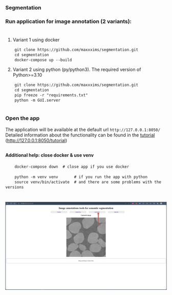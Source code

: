 ### Segmentation
### Run application for image annotation (2 variants):
#
   1) Variant 1 using docker
```
    git clone https://github.com/maxxxims/segmentation.git
    cd segmentation
    docker-compose up --build
```
2) Variant 2 using python (py/python3). The required version of Python>=3.10
```
    git clone https://github.com/maxxxims/segmentation.git
    cd segmentation
    pip freeze -r "requirements.txt"
    python -m GUI.server
```
#
### Open the app

The application will be available at the default url 
`http://127.0.0.1:8050/ `<br> Detailed information about the functionality can be found in the  <a href="http://127.0.0.1:8050/tutorial">tutorial </a> (http://127.0.0.1:8050/tutorial)

##

#### Additional help: close docker & use venv
```
    docker-compose down  # close app if you use docker

    python -m venv venv       # if you run the app with python 
    source venv/bin/activate  # and there are some problems with the versions
```
#
#

![example](https://github.com/maxxxims/segmentation/blob/main/GUI/static/step2.png)

